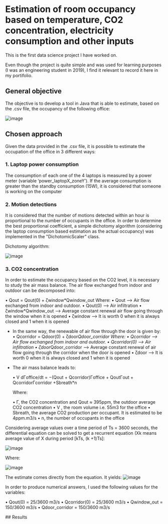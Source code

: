 # Estimation of room occupancy based on temperature, CO2 concentration, electricity consumption and other inputs

This is the first data science project I have worked on. 

Even though the project is quite simple and was used for learning purposes (I was an engineering student in 2019), I find it relevant to record it here in my portifolio.

## General objective

The objective is to develop a tool in Java that is able to estimate, based on the .csv file, the occupancy of the following office:

![image](https://user-images.githubusercontent.com/49452402/139596994-101fa9d1-5486-4ad3-b401-18aae12d03d6.png)

## Chosen approach

Given the data provided in the .csv file, it is possible to estimate the occupation of the office in 3 different ways:

### 1. Laptop power consumption
The consumption of each one of the 4 laptops is measured by a power meter (variable ‘power_laptopX_zoneY’). If the average consumption is greater than the standby consumption (15W), it is considered that someone is working on the computer
      
### 2. Motion detections
It is considered that the number of motions detected within an hour is proportional to the number of occupants in the office. In order to determine the best proportional coefficient, a simple dichotomy algorithm (considering the laptop consumption based estimation as the actual occupancy) was implemented in the "DichotomicScaler" class.

<p>Dichotomy algorithm:</p>

![image](https://user-images.githubusercontent.com/49452402/139597896-ea42ce53-ac92-48b7-97c2-e9db23d03f0c.png) 

### 3. CO2 concentration
<p>In order to estimate the occupancy based on the CO2 level, it is necessary to study the air mass balance. The air flow exchanged from indoor and outdoor can be decomposed into:</p> 
       • Qout = Qout(0) + ζwindow*Qwindow_out
       Where:
       • Qout --> Air flow exchanged from indoor and outdoor.
       • Qout(0) --> Air infiltration
       • ζwindow*Qwindow_out --> Average constant renewal air flow going through the window when it is opened
       • ζwindow --> It is worth 0 when it is always closed and 1 when it is opened

- In the same way, the renewable of air flow through the door is given by:
       • Qcorridor = Qdoor(0) + ζdoor*Qdoor_corridor
       Where:
       • Qcorridor --> Air flow exchanged from indoor and outdoor.
       • Qcorridor(0) --> Air infiltration
       • ζdoor*Qdoor_corridor --> Average constant renewal of air flow going through the corridor when the door is opened
       • ζdoor --> It is worth 0 when it is always closed and 1 when it is opened

- The air mass balance leads to:
       <p>• V dΓoffice/dt = −(Qout + Qcorridor)Γoffice + QoutΓout + QcorridorΓcorridor +Sbreath*n</p> 
       <p>Where:</p> 
       • Γ, the CO2 concentration and Qout ≈ 395ppm, the outdoor average CO2 concentration
       • V , the room volume i.e. 55m3 for the office
       • Sbreath, the average CO2 production per occupant. It is estimated to be 4ppm.m3/s
       • n, the number of occupants in the office

<p>Considering average values over a time period of Ts = 3600 seconds, the differential equation can be solved to get a recurrent equation (Xk means average value of X during period [kTs, (k +1)Ts]:</p> 

![image](https://user-images.githubusercontent.com/49452402/139601293-f9030b13-5367-4cf1-8b6d-2b6353bd8edc.png)

<p>Where:</p> 

![image](https://user-images.githubusercontent.com/49452402/139601301-93264c0b-a555-46f6-ad87-04966f63e21d.png)

The estimate comes directly from the equation. It yields:
       ![image](https://user-images.githubusercontent.com/49452402/139601354-fc2579a3-b296-4ade-8154-a16a6803a138.png)

In order to produce numerical answers, I used the following values for the variables:
<p> 
       • Qout(0) = 25/3600 m3/s
       • Qcorridor(0) = 25/3600 m3/s
       • Qwindow_out = 150/3600 m3/s
       • Qdoor_corridor = 150/3600 m3/s
</p> 
## Results
            
          
            
